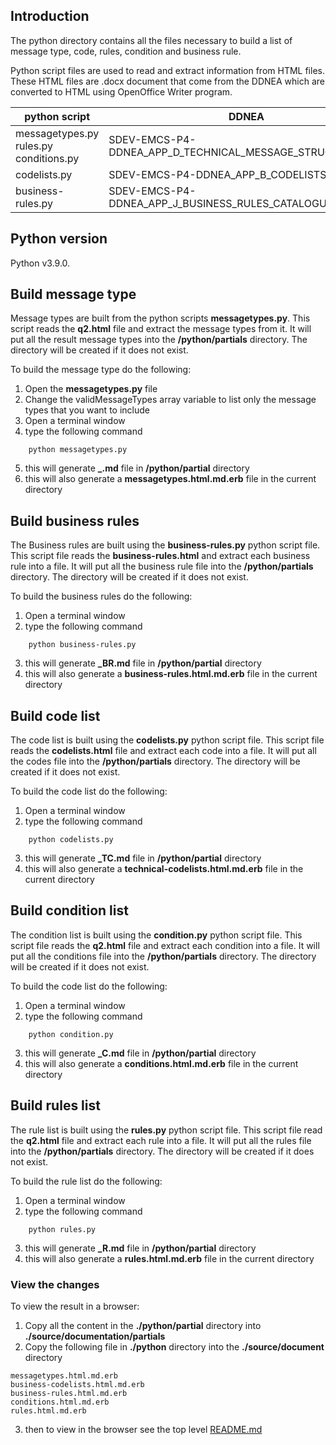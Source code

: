 
## Introduction

The python directory contains all the files necessary to build a list of message type, code, rules, condition and
business rule.

Python script files are used to read and extract information from HTML files. These HTML files are .docx document that come from the DDNEA which are converted to HTML using OpenOffice Writer program.

| python script   | DDNEA       | HTML            |
| --------------- | ----------- | --------------- |
| messagetypes.py <br> rules.py <br> conditions.py| SDEV-EMCS-P4-DDNEA_APP_D_TECHNICAL_MESSAGE_STRUCTURE.docx | q2.html |
| codelists.py | SDEV-EMCS-P4-DDNEA_APP_B_CODELISTS | codelists.html |
| business-rules.py  | SDEV-EMCS-P4-DDNEA_APP_J_BUSINESS_RULES_CATALOGUE | business-rules.html |



## Python version

Python v3.9.0.

## Build message type

Message types are built from the python scripts **messagetypes.py**. This script reads the **q2.html** file and extract the 
message types from it. It will put all the result message types into the **/python/partials** directory. The directory 
will be created if it does not exist. 

To build the message type do the following:

1. Open the **messagetypes.py** file
2. Change the validMessageTypes array variable to list only the message types that you want to include
3. Open a terminal window
4. type the following command
    
```aidl
    python messagetypes.py
```
5. this will generate **_<message-type-name>.md** file in **/python/partial** directory
6. this will also generate a **messagetypes.html.md.erb** file in the current directory


## Build business rules

The Business rules are built using the **business-rules.py** python script file. This script file reads the 
**business-rules.html** and extract each business rule into a file. It will put all the business rule file
into the **/python/partials** directory. The directory will be created if it does not exist.

To build the business rules do the following:

1. Open a terminal window 
2. type the following command

```aidl
    python business-rules.py

```
3. this will generate **_BR<rule-number>.md** file in **/python/partial** directory
4. this will also generate a **business-rules.html.md.erb** file in the current directory

## Build code list

The code list is built using the **codelists.py** python script file. This script file reads the
**codelists.html** file and extract each code into a file. It will put all the codes file
into the **/python/partials** directory. The directory will be created if it does not exist.

To build the code list do the following:

1. Open a terminal window
2. type the following command

```aidl
    python codelists.py
```
3. this will generate **_TC<code-number>.md** file in **/python/partial** directory
4. this will also generate a **technical-codelists.html.md.erb** file in the current directory

## Build condition list

The condition list is built using the **condition.py** python script file. This script file reads the
**q2.html** file and extract each condition into a file. It will put all the conditions file
into the **/python/partials** directory. The directory will be created if it does not exist.

To build the code list do the following:

1. Open a terminal window
2. type the following command

```aidl
    python condition.py
```
3. this will generate **_C<condition-number>.md** file in **/python/partial** directory
4. this will also generate a **conditions.html.md.erb** file in the current directory


## Build rules list

The rule list is built using the **rules.py** python script file. This script file read the
**q2.html** file and extract each rule into a file. It will put all the rules file
into the **/python/partials** directory. The directory will be created if it does not exist.

To build the rule list do the following:

1. Open a terminal window
2. type the following command

```aidl
    python rules.py
```
3. this will generate **_R<rule-number>.md** file in **/python/partial** directory
4. this will also generate a **rules.html.md.erb** file in the current directory


### View the changes

To view the result in a browser:

1. Copy all the content in the **./python/partial** directory into **./source/documentation/partials**
2. Copy the following file in **./python** directory into the **./source/document** directory

```aidl
messagetypes.html.md.erb
business-codelists.html.md.erb
business-rules.html.md.erb
conditions.html.md.erb
rules.html.md.erb
```

3. then to view in the browser see the top level [README.md](https://github.com/hmrc/excise-movement-control-system-api-tis/blob/main/README.md)

